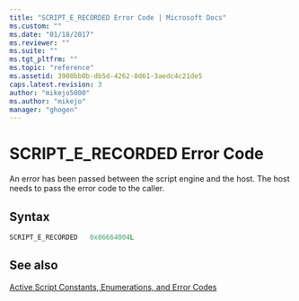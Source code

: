 ```yaml
---
title: "SCRIPT_E_RECORDED Error Code | Microsoft Docs"
ms.custom: ""
ms.date: "01/18/2017"
ms.reviewer: ""
ms.suite: ""
ms.tgt_pltfrm: ""
ms.topic: "reference"
ms.assetid: 3908bb0b-db5d-4262-8d61-3aedc4c21de5
caps.latest.revision: 3
author: "mikejo5000"
ms.author: "mikejo"
manager: "ghogen"
---
```

# SCRIPT_E_RECORDED Error Code
An error has been passed between the script engine and the host. The host needs to pass the error code to the caller.  
  
## Syntax  
  
```cpp  
SCRIPT_E_RECORDED   0x86664004L  
```  
  
## See also  
 [Active Script Constants, Enumerations, and Error Codes](../../winscript/reference/active-script-constants-enumerations-and-error-codes.md)